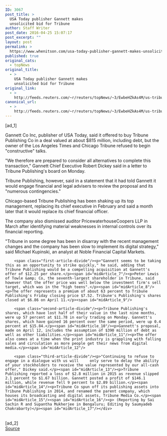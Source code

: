 ```yaml
---
ID: 3067
post_title: >
  USA Today publisher Gannett makes
  unsolicited bid for Tribune
author: Staff Writer
post_date: 2016-04-25 15:07:17
post_excerpt: ""
layout: post
permalink: >
  https://www.whenitson.com/usa-today-publisher-gannett-makes-unsolicited-bid-for-tribune/
published: true
original_cats:
  - topNews
original_title:
  - >
    USA Today publisher Gannett makes
    unsolicited bid for Tribune
original_link:
  - >
    http://feeds.reuters.com/~r/reuters/topNews/~3/EwbeHZkAs4M/us-tribune-publshng-m-a-gannett-idUSKCN0XM17S
canonical_url:
  - >
    http://feeds.reuters.com/~r/reuters/topNews/~3/EwbeHZkAs4M/us-tribune-publshng-m-a-gannett-idUSKCN0XM17S
---
```

 [ad_1]
<br><div id="articleText">
<span id="midArticle_start"/>

<span id="midArticle_0"/><span class="focusParagraph" readability="8"><p><span class="articleLocatio&lt;/span&gt;n">Gannett Co Inc, publisher of USA Today, said it offered to buy Tribune Publishing Co in a deal valued at about $815 million, including debt, but the owner of the Los Angeles Times and Chicago Tribune refused to begin "constructive" talks.</span></p></span><span id="midArticle_1"/><p>"We therefore are prepared to consider all alternatives to complete this transaction," Gannett Chief Executive Robert Dickey said in a letter to Tribune Publishing's board on Monday.</p><span id="midArticle_2"/><p>Tribune Publishing, however, said in a statement that it had told Gannett it would engage financial and legal advisers to review the proposal and its "numerous contingencies."</p><span id="midArticle_3"/><p>Chicago-based Tribune Publishing has been shaking up its top management, replacing its chief executive in February and said a month later that it would replace its chief financial officer.</p><span id="midArticle_4"/><p>The company also dismissed auditor PricewaterhouseCoopers LLP in March after identifying material weaknesses in internal controls over its financial reporting.</p><span id="midArticle_5"/><p>"Tribune in some degree has been in disarray with the recent management changes and the company has been slow to implement its digital strategy," said Michael Kupinski, an analyst at Noble Financial Capital Markets.</p><span id="midArticle_6"/>
        
        <span class="first-article-divide"/><p>"Gannett seems to be taking this as an opportunity to strike quickly," he said, adding that Tribune Publishing would be a compelling acquisition at Gannett's offer of $12.25 per share.</p><span id="midArticle_7"/><p>Peter Lewis of Towle &amp; Co, the seventh-largest shareholder in Tribune, said however that the offer price was well below the investment firm's sell target, which was in the "high teens".</p><span id="midArticle_8"/><p>The offer represents a premium of about 63 percent to Tribune Publishing's Friday closing price $7.52. Tribune's Publishing's shares closed at $6.86 on April 11.</p><span id="midArticle_9"/>
        
        <span class="second-article-divide"/><p>Tribune Publishing's shares, which have lost half of their value in the last nine months, were up 57 percent at $11.78 in early trading on Monday. Gannett's shares, which have gained 16 percent over the same period, were up 0.4 percent at $15.84.</p><span id="midArticle_10"/><p>Gannett's proposal, made on April 12, includes the assumption of $390 million of debt as well as other liabilities.</p><span id="midArticle_11"/><p>The offer also comes at a time when the print industry is grappling with falling sales and circulation as more people get their news from digital media.</p><span id="midArticle_12"/>
        
        <span class="third-article-divide"/><p>"Continuing to refuse to engage in a dialogue with us will     only serve to delay the ability of your stockholders to receive the value represented by our all-cash offer," Dickey said.</p><span id="midArticle_13"/><p>Tribune Publishing reported a loss of $2.8 million in 2015 as revenue slipped 2.1 percent to $1.67 billion. Gannett posted a profit of $146.1 million, while revenue fell 9 percent to $2.89 billion.</p><span id="midArticle_14"/><p>Tribune Co spun off its publishing assets into Tribune Publishing in 2014, and renamed the parent company, which houses its broadcasting and digital assets, Tribune Media Co.</p><span id="midArticle_15"/><span id="midArticle_16"/><p> (Reporting by Sai Sachin R and Supantha Mukherjee in Bengaluru; Editing by Saumyadeb Chakrabarty)</p><span id="midArticle_17"/></div>
<br>[ad_2]
<br><a href="http://feeds.reuters.com/~r/reuters/topNews/~3/EwbeHZkAs4M/us-tribune-publshng-m-a-gannett-idUSKCN0XM17S">Source </a>